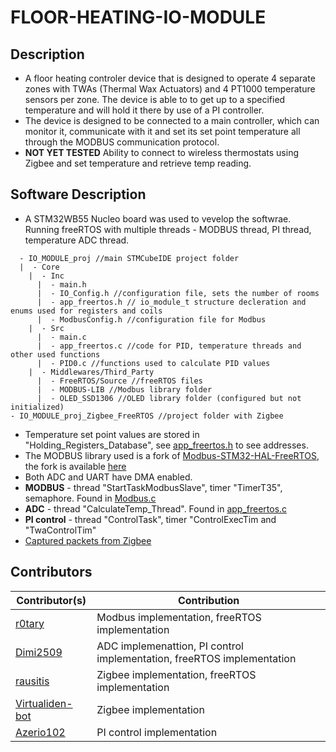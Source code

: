 # FLOOR-HEATING-IO-MODULE

## Description

- A floor heating controler device that is designed to operate 4 separate zones with TWAs (Thermal Wax Actuators) and 4 PT1000 temperature sensors per zone. The device is able to to get up to a specified temperature and will hold it there by use of a PI controller.
- The device is designed to be connected to a main controller, which can monitor it, communicate with it and set its set point temperature all through the MODBUS communication protocol.
- **NOT YET TESTED** Ability to connect to wireless thermostats using Zigbee and set temperature and retrieve temp reading.

## Software Description
- A STM32WB55 Nucleo board was used to vevelop the softwrae. Running freeRTOS with multiple threads - MODBUS thread, PI thread, temperature ADC thread.

```
  - IO_MODULE_proj //main STMCubeIDE project folder
  |  - Core
    |  - Inc
      |  - main.h
      |  - IO_Config.h //configuration file, sets the number of rooms
      |  - app_freertos.h // io_module_t structure decleration and enums used for registers and coils
      |  - ModbusConfig.h //configuration file for Modbus
    |  - Src
      |  - main.c
      |  - app_freertos.c //code for PID, temperature threads and other used functions
      |  - PID0.c //functions used to calculate PID values
    |  - Middlewares/Third_Party
      |  - FreeRTOS/Source //freeRTOS files
      |  - MODBUS-LIB //Modbus library folder
      |  - OLED_SSD1306 //OLED library folder (configured but not initialized)
- IO_MODULE_proj_Zigbee_FreeRTOS //project folder with Zigbee 
```

- Temperature set point values are stored in "Holding_Registers_Database", see [app_freertos.h](https://github.com/r0tary/Floor-Heating-IO-Module/blob/main/IO_MODULE_proj/Core/Inc/app_freertos.h) to see addresses.
- The MODBUS library used is a fork of [Modbus-STM32-HAL-FreeRTOS](https://github.com/alejoseb/Modbus-STM32-HAL-FreeRTOS), the fork is available [here](https://github.com/r0tary/Modbus-STM32)
- Both ADC and UART have DMA enabled.
- **MODBUS** - thread "StartTaskModbusSlave", timer "TimerT35", semaphore. Found in [Modbus.c](https://github.com/r0tary/Floor-Heating-IO-Module/blob/main/IO_MODULE_proj/Middlewares/Third_Party/MODBUS-LIB/Src/Modbus.c)
- **ADC** - thread "CalculateTemp_Thread". Found in [app_freertos.c](https://github.com/r0tary/Floor-Heating-IO-Module/blob/main/IO_MODULE_proj/Core/Src/app_freertos.c)
- **PI control** - thread "ControlTask", timer "ControlExecTim and "TwaControlTim"
- [Captured packets from Zigbee](https://github.com/r0tary/Floor-Heating-IO-Module/blob/main/Zigbee%20captured%20packets.pcapng)

## Contributors
|**Contributor(s)** | **Contribution** |
|---|---|
|[r0tary](https://github.com/r0tary)| Modbus implementation, freeRTOS implementation|
|[Dimi2509](https://github.com/Dimi2509)| ADC implemenattion, PI control implementation, freeRTOS implementation|
|[rausitis](https://github.com/rausitis)|Zigbee implementation, freeRTOS implementation|
|[Virtualiden-bot](https://github.com/Virtualiden-bot)|Zigbee implementation|
|[Azerio102](https://github.com/r0tary/Floor-Heating-IO-Module/settings/access)|PI control implementation|





